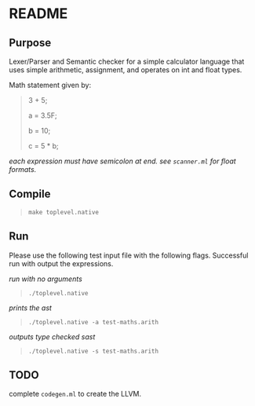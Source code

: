 # README

## Purpose
Lexer/Parser and Semantic checker for a simple calculator language that uses
simple arithmetic, assignment, and operates on int and float types. 

Math statement given by:

> 3 + 5;
>
> a = 3.5F;
>
> b = 10;
>
> c = 5 * b;

*each expression must have semicolon at end.*
*see `scanner.ml` for float formats.*

## Compile
> `make toplevel.native`

## Run
Please use the following test input file with the following flags. Successful run with output the expressions. 

*run with no arguments*
> `./toplevel.native`

*prints the ast*
> `./toplevel.native -a test-maths.arith`

*outputs type checked sast*
> `./toplevel.native -s test-maths.arith`



## TODO
complete `codegen.ml` to create the LLVM.
